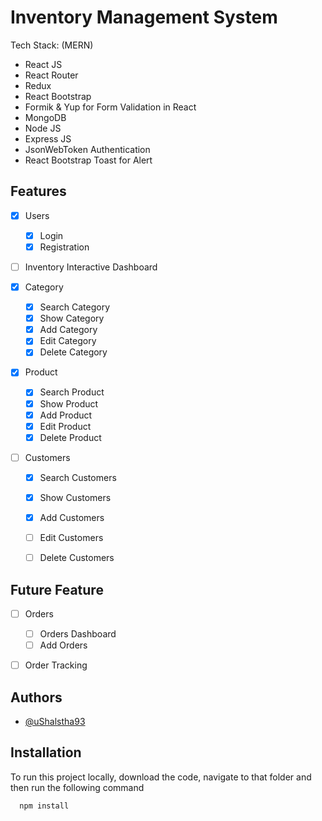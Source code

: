 
# Inventory Management System

Tech Stack:
(MERN)
- React JS
- React Router
- Redux
- React Bootstrap
- Formik & Yup for Form Validation in React
- MongoDB
- Node JS
- Express JS
- JsonWebToken Authentication
- React Bootstrap Toast for Alert


## Features

- [x] Users
    - [x] Login
    - [x] Registration

- [ ] Inventory Interactive Dashboard

- [x] Category
    - [x] Search Category
    - [x] Show Category
    - [x] Add Category
    - [x] Edit Category
    - [x] Delete Category

- [x] Product
    - [x] Search Product
    - [x] Show Product
    - [x] Add Product
    - [x] Edit Product
    - [x] Delete Product

- [ ] Customers
    - [x] Search Customers
    - [x] Show Customers
    - [x] Add Customers
    - [ ] Edit Customers
    - [ ] Delete Customers


## Future Feature

- [ ] Orders
    - [ ] Orders Dashboard
    - [ ] Add Orders

- [ ] Order Tracking


## Authors

- [@uShalstha93](https://www.github.com/uShalstha93)


## Installation

To run this project locally, download the code, navigate to that folder and then run the following command

```bash
  npm install
```
    

    
